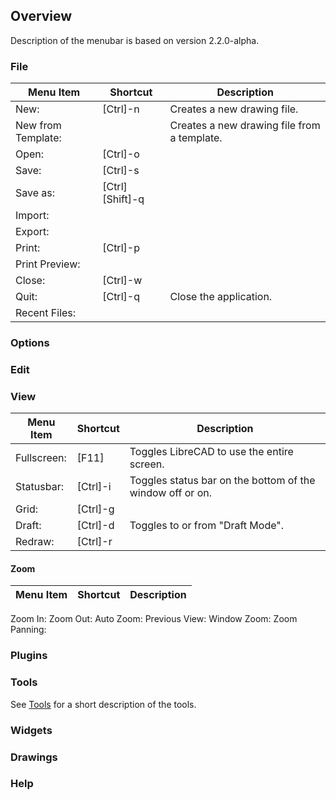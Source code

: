 ## Overview ##
Description of the menubar is based on version 2.2.0-alpha.

### File ###

|Menu Item |Shortcut |Description |
|---- |---- |----|
|New: | [Ctrl]-n |Creates a new drawing file. |
|New from Template: |                 |Creates a new drawing file from a template. |
|Open: | [Ctrl]-o | |
|Save: | [Ctrl]-s | |
|Save as: | [Ctrl][Shift]-q | |
|Import: | | |
|Export: | | |
|Print: | [Ctrl]-p | |
|Print Preview: | | |
|Close: | [Ctrl]-w | |
|Quit: | [Ctrl]-q |Close the application. |
|Recent Files: | | |

### Options ###

### Edit ###

### View ###

|Menu Item |Shortcut |Description |
|---- |---- |----|
|Fullscreen: | [F11] | Toggles LibreCAD to use the entire screen. |
|Statusbar: | [Ctrl]-i | Toggles status bar on the bottom of the window off or on.|
|Grid: | [Ctrl]-g ||
|Draft: | [Ctrl]-d |Toggles to or from "Draft Mode".|
|Redraw: | [Ctrl]-r ||

#### Zoom ####

|Menu Item |Shortcut |Description |
|---- |---- |----|
Zoom In: 
Zoom Out: 
Auto Zoom: 
Previous View: 
Window Zoom:
Zoom Panning: 

### Plugins ###

### Tools ###
See [Tools](./refTools.md) for a short description of the tools.

### Widgets ###

### Drawings ###

### Help ###
